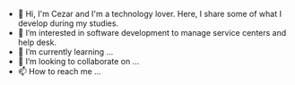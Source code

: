 - 👋 Hi, I'm Cezar and I'm a technology lover. Here, I share some of what I develop during my studies.
- 👀 I’m interested in software development to manage service centers and help desk.
- 🌱 I’m currently learning ...
- 💞️ I’m looking to collaborate on ...
- 📫 How to reach me ...
